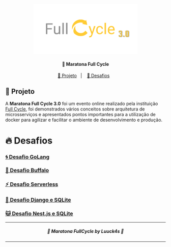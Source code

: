 <p  align="center">
<img  alt="banner" src="./.github/banner.png"   width="65%">
</p> 

<h4  align="center">
	💅 Maratona Full Cycle 
</h4>


<p  align="center">
<a  href="#telescope-projeto">🔭 Projeto</a>&nbsp;&nbsp;&nbsp;|&nbsp;&nbsp;&nbsp
<a  href="#fire-desafios">💜 Desafios</a>&nbsp;&nbsp;&nbsp;
</p>


## :telescope: Projeto

A **Maratona Full Cycle 3.0** foi um evento online realizado pela instituição [Full Cycle](https://fullcycle.com.br/), foi demonstrados vários conceitos sobre arquitetura de microsserviços e apresentados pontos importantes para a utilização de docker para agilizar e facilitar o ambiente de desenvolvimento e produção.

# :fire: Desafios 


### [:cyclone: Desafio GoLang](https://github.com/Luuck4s/Full-Cycle/tree/master/challenger_1)

### [:water_buffalo: Desafio Buffalo](https://github.com/Luuck4s/Full-Cycle/tree/master/challenger_2)

### [:zap: Desafio Serverless](https://github.com/Luuck4s/Full-Cycle/tree/master/challenger_3)

### [:snake: Desafio Django e SQLite](https://github.com/Luuck4s/Full-Cycle/tree/master/challenger_4)

### [:cat: Desafio Nest.js e SQLite](https://github.com/Luuck4s/Full-Cycle/tree/master/challenger-5)

--- 

<h5 align="center"> 🚀 Maratona FullCycle  by Luuck4s 💜 </h5>

---




